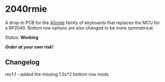 # 2040rmie

A drop-in PCB for the [40rmie](https://p3dstore.com/products/40rmie-invisibolt-acrylic-keyboard-case-and-pcb) family of keyboards that replaces the MCU for a RP2040. Bottom row options are also changed to be more symmetrical.

Status: **Working**

***Order at your own risk!***

## Changelog

rev1.1 - added the missing 1.5u*2 bottom row mods
